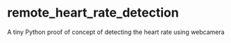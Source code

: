 # remote_heart_rate_detection
A tiny Python proof of concept of detecting the heart rate using webcamera
